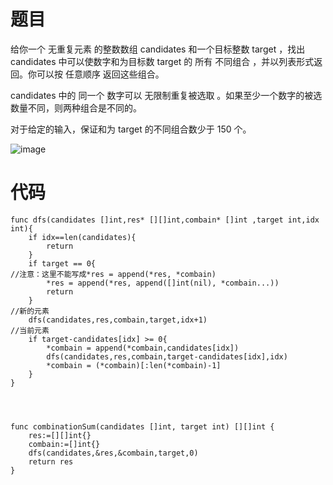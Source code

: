 # 题目
给你一个 无重复元素 的整数数组 candidates 和一个目标整数 target ，找出 candidates 中可以使数字和为目标数 target 的 所有 不同组合 ，并以列表形式返回。你可以按 任意顺序 返回这些组合。

candidates 中的 同一个 数字可以 无限制重复被选取 。如果至少一个数字的被选数量不同，则两种组合是不同的。 

对于给定的输入，保证和为 target 的不同组合数少于 150 个。

 ![image](https://github.com/17230592226/LeetCode/assets/57279736/42894e4c-3ccc-481f-84b9-4e33301f793d)

# 代码
```
func dfs(candidates []int,res* [][]int,combain* []int ,target int,idx int){
    if idx==len(candidates){
        return 
    }
    if target == 0{
//注意：这里不能写成*res = append(*res, *combain)
        *res = append(*res, append([]int(nil), *combain...))
        return 
    }
//新的元素
    dfs(candidates,res,combain,target,idx+1)
//当前元素
    if target-candidates[idx] >= 0{
        *combain = append(*combain,candidates[idx])
        dfs(candidates,res,combain,target-candidates[idx],idx)
        *combain = (*combain)[:len(*combain)-1]
    }
}




func combinationSum(candidates []int, target int) [][]int {
    res:=[][]int{}
    combain:=[]int{}
    dfs(candidates,&res,&combain,target,0)
    return res
}
```
